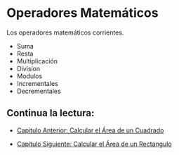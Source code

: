 # Operadores Matemáticos
Los operadores matemáticos corrientes.

- Suma
- Resta 
- Multiplicación
- Divisíon
- Modulos
- Incrementales
- Decrementales



## Continua la lectura:
- [Capitulo Anterior: Calcular el Área de un Cuadrado](./../05_Area-Cuadrado)                                                                 

- [Capitulo Siguiente: Calcular el Área de un Rectangulo](./../07_Area-Rectangulo)
